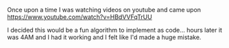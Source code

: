 Once upon a time I was watching videos on youtube and came upon https://www.youtube.com/watch?v=HBdVVFqTrUU

I decided this would be a fun algorithm to implement as code... hours later it was 4AM and I had it working and I felt like I'd made a huge mistake.